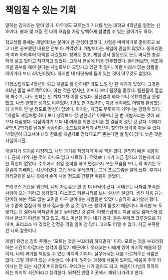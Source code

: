 # 책임질 수 있는 기회

말하는 감자라는 말이 있다. 아무것도 모르는데 기대를 받는 대학교 4학년을 일컫는 신조어다.
불과 몇 개월 전 나의 모습을 가장 담백하게 설명할 수 있는 말이기도 하다. 

학교생활 중에는 개발이라는 분야에 큰 관심이 없었다. 시험은 벼락치기로 준비하고 보고 나면 공부했던 내용은 전부 다 까먹었다. 개발보다는 게임에 관심이 많았다. 동아리원과 여러 아마추어 대회를 나갔었다.
성과도 있고, 게임 강사 활동으로 돈도 버니깐 충실하게 살고 있다고 착각하고 있었다. 그래서 현실에 더욱 안주했었다. 돌이켜보면, 애초에 개발 공부를 해야 한다는 사실로부터 도망가고 있던 것 같다.
이런 미래가 없는 생활을 이어가다 보니 4학년이었다. 하지만 내 머릿속에 들어 있는 것이 아무것도 없었다.

다행스럽게도 4학년이 되고 개발도 할 만하네? 라도 느낄 만 한 계기가 있었다. 그것은 4학년 졸업 프로젝트이다. 아는 것은 없지만, 어쩌다 보니 팀장을 맡았다. 팀원들이 열심히 해주고, 나도 민폐는 안 끼치고자 이를 갈았다. 
정신없이 하다 보니 목표치만큼 완성했고, 나름 괜찮은 성과도 이루었다. 1년도 안 지났지만, 지금 생각해도 어떻게 완성했는지 기억이 안 날 정도로 정신이 없었다. 하지만, 지금도 뚜렷하게 기억나는 감정이 있다.
"개발도 게임처럼 하다 보니 생각보다 할 만한데?" 이때부터 한 번 개발자라는 것이 돼보자 다짐했다. 다짐이라기 보다 내 미래를 위한 준비를 할 결심이 섰던 것 같다. 이때가 4학년 2학기를 남겨둔 상황이다. 소프트웨어학과 4학년이 할만한 생각이 아닐 수 있다. "4학년이 되고서야 너의 진로를 개발자로 정했다고?"
 묻는다면 할 말이 없다. 늦은 것은 사실이니깐. 

개발자가 되기를 다짐하고, 나의 과거를 책임지기 위해 책을 폈다. 분명히 배운 내용이다. 근데 기억나는 것이 하나도 없고 새로웠다. 무엇보다 내가 지금 잘하고 있는지에 대한 확신이 없었다.
주위에서 취업 준비를 하고 면접까지 보는 모습을 보니, 막 학기는 우울감이 지배하는 시간이었다. 그런 와중 우테코라는 교육 프로그램을 알게 됐다. 후기나 커리큘럼을 보니 목에서 손이 나올 정도로 간절한 마음이 들었다.  

프리코스 기간을 겪으며, 나의 자존감은 한 번 더 바닥이 났다. 우테코는 나처럼 부족한 사람이 오는 거라고 생각했다. 디스코드 커뮤니티를 보니 실상은 달랐다. 생전 처음 듣는 단어와 해본 적도 없는 고민을 마구 뱉어내는 사람들만 있었다.
솔직히 포기할까 했다. 내 수준에 열심히 해 봤자 결과를 못 낼 것 같다는 생각이 들었기 때문이다. 하지만 또 도망가는 건 싫어서 악착같이 물고 늘어졌던 것 같다. 다행스럽게도 지금 잠실 캠퍼스에 앉아서 글쓰기 미션을 하고 있고, 체스 미션을 하는 내가 있다. 물론 우테코 크루원으로 지내며, 프리코스 때 겪었던 감정을 겪을 일이 참 많다. 그래도 어쩔 수 없다. 지금 부족한 건 나의 잘못이니

레벨1 유연성 강화 주제는 "모르는 것을 부끄러워 하지말자" 이다. 모르는 것을 부끄러워하는 시간이 아깝다는 생각이 들었기 때문이다.
우테코는 나에게 있어 마지막 배움의 장이자, 나의 과거를 책임질 수 있는 마지막 기회다. 실무에서는 나를 가르쳐주는 사람은 없다. 그럴 의무가 있는 사람들도 아니다. 일하는 과정에 배움이 있어도, 배움이 주가 되어서는 안 되는 시간이 머지않았다.
우테코는 내가 몰라도 되고, 배움이 나날의 목적이 되는 마지막 시간이라고 생각한다. 뒤처진 만큼 이곳에서 채워 나가려고 한다.


